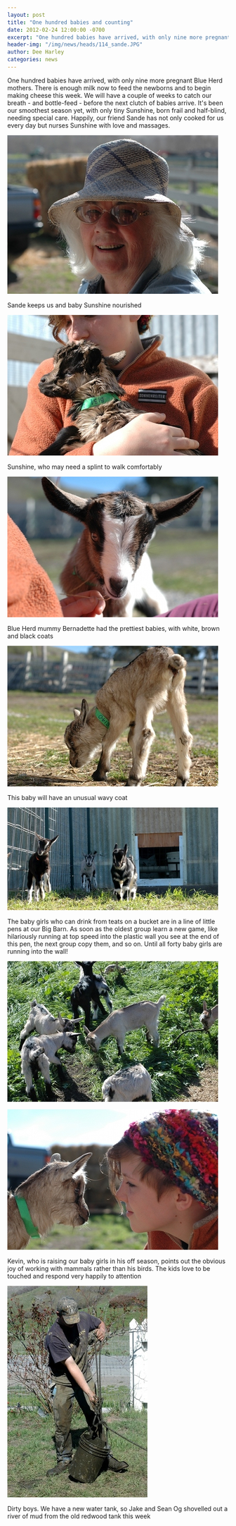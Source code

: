 ```yaml
---
layout: post
title: "One hundred babies and counting"
date: 2012-02-24 12:00:00 -0700
excerpt: "One hundred babies have arrived, with only nine more pregnant Blue Herd mothers. There is enough milk now ..."
header-img: "/img/news/heads/114_sande.JPG"
author: Dee Harley
categories: news
---
```

One hundred babies have arrived, with only nine more pregnant Blue
Herd mothers. There is enough milk now to feed the newborns and to
begin making cheese this week. We will have a couple of weeks to catch
our breath - and bottle-feed - before the next clutch of babies
arrive. It's been our smoothest season yet, with only tiny Sunshine,
born frail and half-blind, needing special care. Happily, our friend
Sande has not only cooked for us every day but nurses Sunshine with
love and massages.

![image](/img/news/114_sande.JPG)

Sande keeps us and baby Sunshine nourished

![image](/img/news/114_sunshine.JPG)

Sunshine, who may need a splint to walk comfortably

![image](/img/news/114_bernadettebaby.JPG)

Blue Herd mummy Bernadette had the prettiest babies, with white, brown
and black coats

![image](/img/news/114_wavycoatbaby.JPG)

This baby will have an unusual wavy coat

![image](/img/news/114_babiesrunning.JPG)

The baby girls who can drink from teats on a bucket are in a line of
little pens at our Big Barn. As soon as the oldest group learn a new
game, like hilariously running at top speed into the plastic wall you
see at the end of this pen, the next group copy them, and so on. Until
all forty baby girls are running into the wall!

![image](/img/news/114_babiesingrass.JPG)

![image](/img/news/114_saffyandwavy.JPG)

Kevin, who is raising our baby girls in his off season, points out the
obvious joy of working with mammals rather than his birds. The kids
love to be touched and respond very happily to attention

![image](/img/news/114_muddyjake.JPG)

Dirty boys. We have a new water tank, so Jake and Sean Og shovelled
out a river of mud from the old redwood tank this week

